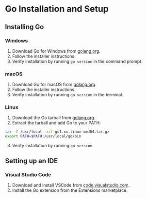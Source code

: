# Go Installation and Setup

## Installing Go

### Windows

1. Download Go for Windows from [golang.org](https://golang.org/dl/).
2. Follow the installer instructions.
3. Verify installation by running `go version` in the command prompt.

### macOS

1. Download Go for macOS from [golang.org](https://golang.org/dl/).
2. Follow the installer instructions.
3. Verify installation by running `go version` in the terminal.

### Linux

1. Download the Go tarball from [golang.org](https://golang.org/dl/).
2. Extract the tarball and add Go to your PATH:
```bash
tar -C /usr/local -xzf go1.xx.linux-amd64.tar.gz
export PATH=$PATH:/usr/local/go/bin
```
3. Verify installation by running `go version`.

## Setting up an IDE

### Visual Studio Code

1. Download and install VSCode from [code.visualstudio.com](https://code.visualstudio.com/).
2. Install the Go extension from the Extensions marketplace.

